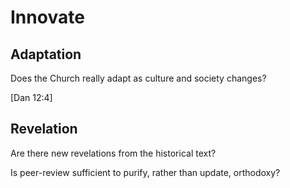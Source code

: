 # Innovate

## Adaptation

Does the Church really adapt as culture and society changes?

[Dan 12:4]


## Revelation

Are there new revelations from the historical text?

Is peer-review sufficient to purify, rather than update, orthodoxy?
